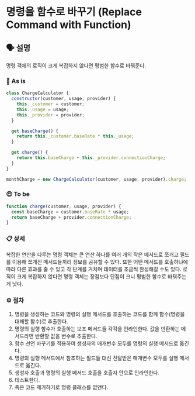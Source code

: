 # 명령을 함수로 바꾸기 (Replace Command with Function)

## 🗣 설명

명령 객체의 로직이 크게 복잡하지 않다면 평범한 함수로 바꿔준다.

### 🧐 As is

```js
class ChargeCalculator {
  constructor(customer, usage, provider) {
    this._customer = customer;
    this._usage = usage;
    this._provider = provider;
  }

  get baseCharge() {
    return this._customer.baseRate * this._usage;
  }

  get charge() {
    return this.baseCharge + this._provider.connectionCharge;
  }
}

monthCharge = new ChargeCalculator(customer, usage, provider).charge;
```

### 😍 To be

```js
function charge(customer, usage, provider) {
  const baseCharge = customer.baseRate * usage;
  return baseCharge + provider.connectionCharge;
}
```

### 📋 상세

복잡한 연산을 다루는 명령 객체는 큰 연산 하나를 여러 개의 작은 메서드로 쪼개고 필드를 이용해 쪼개진 메서드들끼리 정보를 공유할 수 있다. 또한 어떤 메서드를 호출하냐에 따라 다른 효과를 줄 수 있고 각 단계를 거치며 데이터를 조금씩 완성해갈 수도 있다.
로직이 크게 복잡하지 않다면 명령 객체는 장점보다 단점이 크니 평범한 함수로 바꿔주는 게 낫다.

### ⚙️ 절차

1. 명령을 생성하는 코드와 명령의 실행 메서드를 호출하는 코드를 함께 함수(명령을 대체할 함수)로 추출한다.
2. 명령의 실행 함수가 호출하는 보조 메서드들 각각을 인라인한다. 값을 반환하는 메서드라면 반환할 값을 변수로 추출한다.
3. 함수 선언 바꾸기를 적용하여 생성자의 매개변수 모두를 명령의 실행 메서드로 옮긴다.
4. 명령의 실행 메서드에서 참조하는 필드들 대신 전달받은 매개변수 모두를 실행 메서드로 옮긴다.
5. 생성자 호출과 명령의 실행 메서드 호출을 호출자 안으로 인라인한다.
6. 테스트한다.
7. 죽은 코드 제거하기로 명령 클래스를 없앤다.
